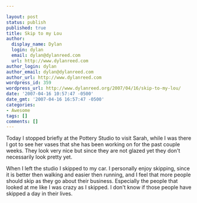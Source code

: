 ```yaml
---

layout: post
status: publish
published: true
title: Skip to my Lou
author:
  display_name: Dylan
  login: dylan
  email: dylan@dylanreed.com
  url: http://www.dylanreed.com
author_login: dylan
author_email: dylan@dylanreed.com
author_url: http://www.dylanreed.com
wordpress_id: 359
wordpress_url: http://www.dylanreed.org/2007/04/16/skip-to-my-lou/
date: '2007-04-16 10:57:47 -0500'
date_gmt: '2007-04-16 16:57:47 -0500'
categories:
- Awesome
tags: []
comments: []
---
```


Today I stopped briefly at the Pottery Studio to visit Sarah, while I was there I got to see her vases that she has been working on for the past couple weeks. They look very nice but since they are not glazed yet they don't necessarily look pretty yet.

When I left the studio I skipped to my car. I personally enjoy skipping, since it is better then walking and easier then running, and I feel that more people should skip as they go about their business. Especially the people that looked at me like I was crazy as I skipped. I don't know if those people have skipped a day in their lives.

